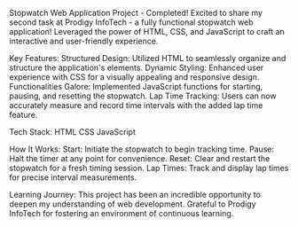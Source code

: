 Stopwatch Web Application Project - Completed! Excited to share my second task at Prodigy InfoTech - a fully functional stopwatch web application! Leveraged the power of HTML, CSS, and JavaScript to craft an interactive and user-friendly experience.

Key Features: Structured Design: Utilized HTML to seamlessly organize and structure the application's elements. Dynamic Styling: Enhanced user experience with CSS for a visually appealing and responsive design. Functionalities Galore: Implemented JavaScript functions for starting, pausing, and resetting the stopwatch. Lap Time Tracking: Users can now accurately measure and record time intervals with the added lap time feature.

Tech Stack: HTML CSS JavaScript

How It Works: Start: Initiate the stopwatch to begin tracking time. Pause: Halt the timer at any point for convenience. Reset: Clear and restart the stopwatch for a fresh timing session. Lap Times: Track and display lap times for precise interval measurements.

Learning Journey: This project has been an incredible opportunity to deepen my understanding of web development. Grateful to Prodigy InfoTech for fostering an environment of continuous learning.
